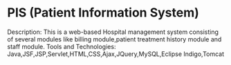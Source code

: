PIS (Patient Information System)
===

Description: This is a web-based Hospital management system consisting of several modules like billing module,patient treatment history module and staff module. Tools and Technologies: Java,JSF,JSP,Servlet,HTML,CSS,Ajax,JQuery,MySQL,Eclipse Indigo,Tomcat
